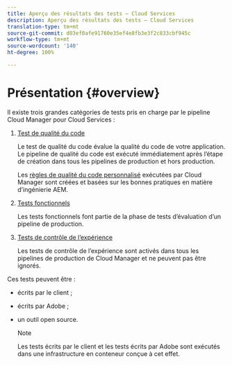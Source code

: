 ```yaml
---
title: Aperçu des résultats des tests – Cloud Services
description: Aperçu des résultats des tests – Cloud Services
translation-type: tm+mt
source-git-commit: d03ef0afe91760e35ef4e8fb3e3f2c833cbf945c
workflow-type: tm+mt
source-wordcount: '140'
ht-degree: 100%

---
```



# Présentation {#overview}

Il existe trois grandes catégories de tests pris en charge par le pipeline Cloud Manager pour Cloud Services :

1. [Test de qualité du code](/help/implementing/cloud-manager/code-quality-testing.md)

   Le test de qualité du code évalue la qualité du code de votre application. Le pipeline de qualité du code est exécuté immédiatement après l’étape de création dans tous les pipelines de production et hors production.

   Les [règles de qualité du code personnalisé](/help/implementing/cloud-manager/custom-code-quality-rules.md) exécutées par Cloud Manager sont créées et basées sur les bonnes pratiques en matière d’ingénierie AEM.

1. [Tests fonctionnels](/help/implementing/cloud-manager/functional-testing.md)

   Les tests fonctionnels font partie de la phase de tests d’évaluation d’un pipeline de production.

1. [Tests de contrôle de l’expérience](/help/implementing/cloud-manager/experience-audit-testing.md)

   Les tests de contrôle de l’expérience sont activés dans tous les pipelines de production de Cloud Manager et ne peuvent pas être ignorés.

Ces tests peuvent être :

* écrits par le client ;
* écrits par Adobe ;
* un outil open source.

   >[!NOTE]
   > Les tests écrits par le client et les tests écrits par Adobe sont exécutés dans une infrastructure en conteneur conçue à cet effet.

